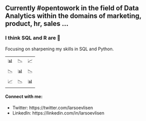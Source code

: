 <h2 align="left">Currently #opentowork in the field of Data Analytics within the domains of marketing, product, hr, sales ...</h3>
<h3>I think SQL and R are 🤌</h2>
<p>Focusing on sharpening my skills in SQL and Python.</p>
<table style="width:100%">
  <tr>
    <td>📊</td>
    <td>📉</td>
    <td>📈</td>
  </tr>
  <tr>
    <td>📉</td>
    <td>📊</td>
    <td>📉</td>
  </tr>
  <tr>
    <td>📈</td>
    <td>📉</td>
    <td>📊</td>
  </tr>
</table>
<h4 align="left">Connect with me:</h3>
<p align="left">
<ul>
<li>Twitter: https://twitter.com/larsoevlisen</li>
<li>LinkedIn: https://linkedin.com/in/larsoevlisen</li>
</p>
